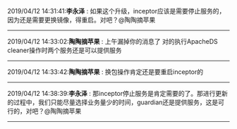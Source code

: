 2019/04/12 14:31:41:**李永泽** : 如果这个升级，inceptor应该是需要停止服务的，因为还是需要更换镜像，得重启。对吧？@陶陶摘苹果 
*************************************************************************************
2019/04/12 14:33:02:**陶陶摘苹果** : 上午漏掉你的消息了 对的执行ApacheDS cleaner操作时两个服务还是可以提供服务 
*************************************************************************************
2019/04/12 14:33:42:**陶陶摘苹果** : 换包操作肯定还是要重启inceptor的
*************************************************************************************
2019/04/12 14:38:39:**李永泽** : 那inceptor停止服务是肯定需要的了。那进行更新的过程中，我们只能尽量选择业务量少的时间，guardian还是提供服务，这是可行的，对吧？@陶陶摘苹果 
*************************************************************************************
